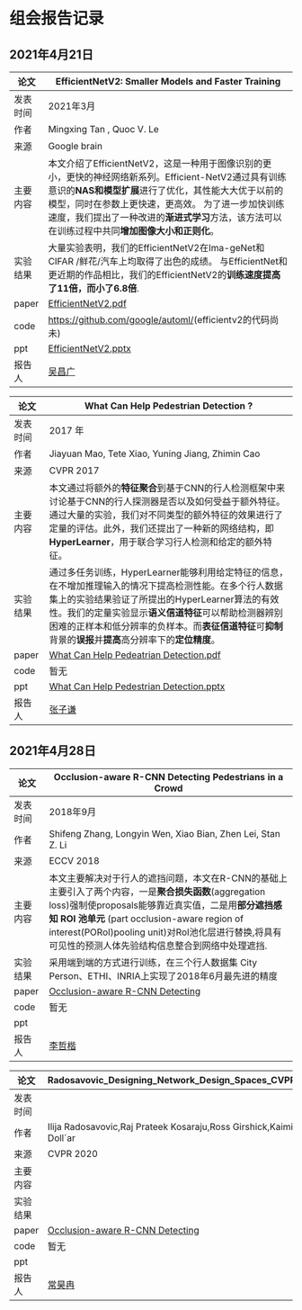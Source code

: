 # 组会报告记录

## 2021年4月21日

| 论文     | EfficientNetV2: Smaller Models and Faster Training           |
| -------- | ------------------------------------------------------------ |
| 发表时间 | 2021年3月                                                    |
| 作者     | Mingxing Tan , Quoc V. Le                                    |
| 来源     | Google brain                                                 |
| 主要内容 | 本文介绍了EfficientNetV2，这是一种用于图像识别的更小，更快的神经网络新系列。Efficient-NetV2通过具有训练意识的**NAS和模型扩展**进行了优化，其性能大大优于以前的模型，同时在参数上更快速，更高效。 为了进一步加快训练速度，我们提出了一种改进的**渐进式学习**方法，该方法可以在训练过程中共同**增加图像大小和正则化**。 |
| 实验结果 | 大量实验表明，我们的EfficientNetV2在Ima-geNet和CIFAR /鲜花/汽车上均取得了出色的成绩。 与EfficientNet和更近期的作品相比，我们的EfficientNetV2的**训练速度提高了11倍，而小了6.8倍**. |
| paper    | [EfficientNetV2.pdf](https://github.com/ahulh-acmlab/group_report/blob/main/2021-4-21/EfficientNetV2.pdf) |
| code     | <https://github.com/google/automl/>(efficientv2的代码尚未)   |
| ppt      | [EfficientNetV2.pptx](https://github.com/ahulh-acmlab/group_report/blob/main/2021-4-21/EfficientNetV2.pptx) |
| 报告人   | [吴昌广](https://github.com/PiKaChu-wcg)                     |



| 论文     | What Can Help Pedestrian Detection ?                         |
| -------- | ------------------------------------------------------------ |
| 发表时间 | 2017 年                                                      |
| 作者     | Jiayuan Mao, Tete Xiao, Yuning Jiang, Zhimin Cao             |
| 来源     | CVPR 2017                                                    |
| 主要内容 | 本文通过将额外的**特征聚合**到基于CNN的行人检测框架中来讨论基于CNN的行人探测器是否以及如何受益于额外特征。通过大量的实验，我们对不同类型的额外特征的效果进行了定量的评估。此外，我们还提出了一种新的网络结构，即**HyperLearner**，用于联合学习行人检测和给定的额外特征。 |
| 实验结果 | 通过多任务训练，HyperLearner能够利用给定特征的信息，在不增加推理输入的情况下提高检测性能。在多个行人数据集上的实验结果验证了所提出的HyperLearner算法的有效性。我们的定量实验显示**语义信道特征**可以帮助检测器辨别困难的正样本和低分辨率的负样本。而**表征信道特征**可**抑制**背景的**误报**并**提高**高分辨率下的**定位精度**。 |
| paper    | [What Can Help Pedeatrian Detection.pdf](https://github.com/ahulh-acmlab/group_report/blob/main/2021-4-21/What%20Can%20Help%20Pedeatrian%20Detection.pdf) |
| code     | 暂无                                                         |
| ppt      | [What Can Help Pedestrian Detection.pptx](https://github.com/ahulh-acmlab/group_report/blob/main/2021-4-21/What%20Can%20Help%20Pedestrian%20Detection.pptx) |
| 报告人   | [张子谦](https://github.com/zzqwtc)                          |

## 2021年4月28日

| 论文     | Occlusion-aware R-CNN Detecting Pedestrians in a Crowd       |
| -------- | ------------------------------------------------------------ |
| 发表时间 | 2018年9月                                                     |
| 作者     | Shifeng Zhang, Longyin Wen, Xiao Bian, Zhen Lei, Stan Z. Li  |
| 来源     | ECCV 2018                                                    |
| 主要内容 | 本文主要解决对于行人的遮挡问题，本文在R-CNN的基础上主要引入了两个内容，一是**聚合损失函数**(aggregation loss)强制使proposals能够靠近真实值，二是用**部分遮挡感知 ROI 池单元** (part occlusion-aware region of interest(PORoI)pooling unit)对RoI池化层进行替换,将具有可见性的预测人体先验结构信息整合到网络中处理遮挡.|
| 实验结果 | 采用端到端的方式进行训练，在三个行人数据集 City Person、ETHI、INRIA上实现了2018年6月最先进的精度 |
| paper    | [Occlusion-aware R-CNN Detecting](https://github.com/ahulh-acmlab/group_report/blob/main/2021-4-28/Shifeng_Zhang_Occlusion-aware_R-CNN_Detecting_ECCV_2018_paper.pdf) |
| code     | 暂无                                                        |
| ppt      | []() |
| 报告人   | [李哲楷](https://github.com/PiKaChu-wcg)                     |



| 论文     | Radosavovic_Designing_Network_Design_Spaces_CVPR_2020_paper       |
| -------- | ------------------------------------------------------------ |
| 发表时间 |                                                      |
| 作者     | Ilija Radosavovic,Raj Prateek Kosaraju,Ross Girshick,Kaiming He,Piotr Doll´ar  |
| 来源     | CVPR 2020                                                    |
| 主要内容 | |
| 实验结果 |  |
| paper    | [Occlusion-aware R-CNN Detecting](https://github.com/ahulh-acmlab/group_report/blob/main/2021-4-28/Shifeng_Zhang_Occlusion-aware_R-CNN_Detecting_ECCV_2018_paper.pdf) |
| code     | 暂无                                                        |
| ppt      | []() |
| 报告人   | [常昊冉](https://github.com/PiKaChu-wcg)                     |
